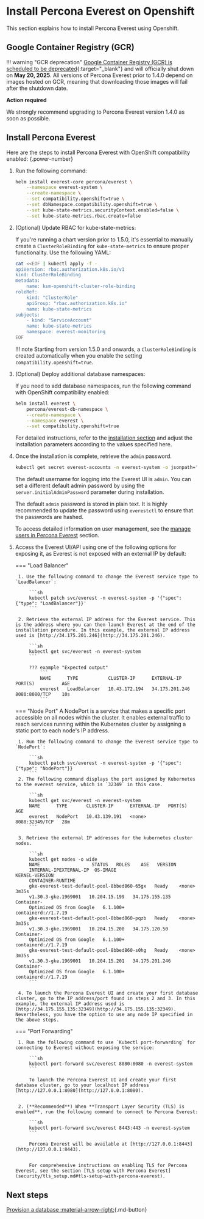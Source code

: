 # Install Percona Everest on Openshift

This section explains how to install Percona Everest using Openshift.


## Google Container Registry (GCR)

!!! warning "GCR deprecation"
    [Google Container Registry (GCR) is scheduled to be deprecated](https://cloud.google.com/artifact-registry/docs/transition/prepare-gcr-shutdown){:target="_blank"} and will officially shut down on **May 20, 2025**. All versions of Percona Everest prior to 1.4.0 depend on images hosted on GCR, meaning that downloading those images will fail after the shutdown date.

**Action required**

We strongly recommend upgrading to Percona Everest version 1.4.0 as soon as possible.

## Install Percona Everest

Here are the steps to install Percona Everest with OpenShift compatibility enabled:
{.power-number}

1. Run the following command:

    ```sh
    helm install everest-core percona/everest \
        --namespace everest-system \
        --create-namespace \
        --set compatibility.openshift=true \
        --set dbNamespace.compatibility.openshift=true \
        --set kube-state-metrics.securityContext.enabled=false \
        --set kube-state-metrics.rbac.create=false
    ```

2. (Optional) Update RBAC for kube-state-metrics:

    If you're running a chart version prior to 1.5.0, it's essential to manually create a `ClusterRoleBinding` for `kube-state-metrics` to ensure proper functionality. Use the following YAML:

    ```sh
    cat <<EOF | kubectl apply -f -
    apiVersion: rbac.authorization.k8s.io/v1
    kind: ClusterRoleBinding
    metadata:
        name: ksm-openshift-cluster-role-binding
    roleRef:
        kind: "ClusterRole"
        apiGroup: "rbac.authorization.k8s.io"
        name: kube-state-metrics
    subjects:
        - kind: "ServiceAccount"
        name: kube-state-metrics
        namespace: everest-monitoring
    EOF
    ```

    !!! note 
        Starting from version 1.5.0 and onwards, a `ClusterRoleBinding` is created automatically when you enable the setting `compatibility.openshift=true`.


3. (Optional) Deploy additional database namespaces:

    If you need to add database namespaces, run the following command with OpenShift compatibility enabled:

    ```sh
    helm install everest \
        percona/everest-db-namespace \
        --create-namespace \
        --namespace everest \
        --set compatibility.openshift=true
    ```

    For detailed instructions, refer to the [installation section](install_everest_helm_charts.md) and adjust the installation parameters according to the values specified here.

4. Once the installation is complete, retrieve the `admin` password. 

    ```sh
    kubectl get secret everest-accounts -n everest-system -o jsonpath='{.data.users\.yaml}' | base64 --decode  | yq '.admin.passwordHash'
    ```

    The default username for logging into the Everest UI is `admin`. You can set a different default admin password by using the `server.initialAdminPassword` parameter during installation.

    The default `admin` password is stored in plain text. It is highly recommended to update the password using `everestctl` to ensure that the passwords are hashed.

    To access detailed information on user management, see the [manage users in Percona Everest](../administer/manage_users.md#update-the-password) section.

4. Access the Everest UI/API using one of the following options for exposing it, as Everest is not exposed with an external IP by default:

    === "Load Balancer"

        1. Use the following command to change the Everest service type to `LoadBalancer`:
                    
            ```sh
            kubectl patch svc/everest -n everest-system -p '{"spec": {"type": "LoadBalancer"}}'
            ```
                    
        2. Retrieve the external IP address for the Everest service. This is the address where you can then launch Everest at the end of the installation procedure. In this example, the external IP address used is [http://34.175.201.246](http://34.175.201.246).
                
            ```sh 
            kubectl get svc/everest -n everest-system
            ```
                    
            ??? example "Expected output"
                ```
                NAME      TYPE           CLUSTER-IP      EXTERNAL-IP     PORT(S)          AGE
                everest   LoadBalancer   10.43.172.194   34.175.201.246       8080:8080/TCP    10s
                ```


    === "Node Port"
        A NodePort is a service that makes a specific port accessible on all nodes within the cluster. It enables external traffic to reach services running within the Kubernetes cluster by assigning a static port to each node's IP address.

        1. Run the following command to change the Everest service type to `NodePort`:

            ```sh
            kubectl patch svc/everest -n everest-system -p '{"spec": {"type": "NodePort"}}
            ```
        2. The following command displays the port assigned by Kubernetes to the everest service, which is `32349` in this case.

            ```sh
            kubectl get svc/everest -n everest-system
            NAME      TYPE       CLUSTER-IP      EXTERNAL-IP   PORT(S)          AGE
            everest   NodePort   10.43.139.191   <none>        8080:32349/TCP   28m
            ```

        3. Retrieve the external IP addresses for the kubernetes cluster nodes.

            ```sh
            kubectl get nodes -o wide
            NAME                   STATUS   ROLES    AGE   VERSION             
            INTERNAL-IPEXTERNAL-IP  OS-IMAGE                        KERNEL-VERSION   
            CONTAINER-RUNTIME
            gke-everest-test-default-pool-8bbed860-65gx   Ready    <none>   3m35s   
            v1.30.3-gke.1969001   10.204.15.199   34.175.155.135   Container- 
            Optimized OS from Google   6.1.100+         containerd://1.7.19
            gke-everest-test-default-pool-8bbed860-pqzb   Ready    <none>   3m35s   
            v1.30.3-gke.1969001   10.204.15.200   34.175.120.50    Container- 
            Optimized OS from Google   6.1.100+         containerd://1.7.19
            gke-everest-test-default-pool-8bbed860-s0hg   Ready    <none>   3m35s   
            v1.30.3-gke.1969001   10.204.15.201   34.175.201.246   Container- 
            Optimized OS from Google   6.1.100+         containerd://1.7.19
            ```
        
        4. To launch the Percona Everest UI and create your first database cluster, go to the IP address/port found in steps 2 and 3. In this example, the external IP address used is [http://34.175.155.135:32349](http://34.175.155.135:32349). Nevertheless, you have the option to use any node IP specified in the above steps.

    === "Port Forwarding"

        1. Run the following command to use `Kubectl port-forwarding` for connecting to Everest without exposing the service:
                
            ```sh
            kubectl port-forward svc/everest 8080:8080 -n everest-system
            ``` 

            To launch the Percona Everest UI and create your first database cluster, go to your localhost IP address [http://127.0.0.1:8080](http://127.0.0.1:8080).


        2. (**Recommended**) When **Transport Layer Security (TLS) is enabled**, run the following command to connect to Percona Everest:       
                    
            ```sh
            kubectl port-forward svc/everest 8443:443 -n everest-system
            ``` 

            Percona Everest will be available at [http://127.0.0.1:8443](http://127.0.0.1:8443).


            For comprehensive instructions on enabling TLS for Percona Everest, see the section [TLS setup with Percona Everest](security/tls_setup.md#tls-setup-with-percona-everest).


## Next steps

[Provision a database :material-arrow-right:](use/db_provision.md){.md-button}